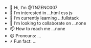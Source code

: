 - 👋 Hi, I’m @TNZENO007
- 👀 I’m interested in ...html css js
- 🌱 I’m currently learning ...fullstack
- 💞️ I’m looking to collaborate on ...none
- 📫 How to reach me ...none
- 😄 Pronouns: ...
- ⚡ Fun fact: ...

<!---
TNZENO007/TNZENO007 is a ✨ special ✨ repository because its `README.md` (this file) appears on your GitHub profile.
You can click the Preview link to take a look at your changes.
--->
